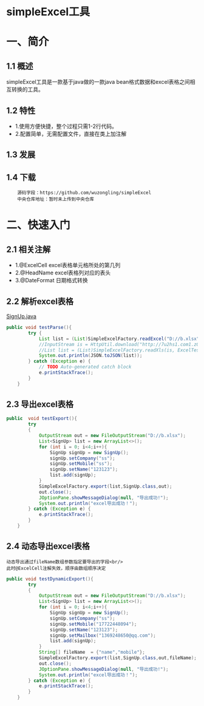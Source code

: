 simpleExcel工具
========
# 一、简介

## 1.1 概述
simpleExcel工具是一款基于java做的一款java bean格式数据和excel表格之间相互转换的工具。

## 1.2 特性
* 1.使用方便快捷，整个过程只需1-2行代码。
* 2.配置简单，无需配置文件，直接在类上加注解

## 1.3 发展

## 1.4 下载
        源码字段：https://github.com/wuzongling/simpleExcel
        中央仓库地址：暂时未上传到中央仓库

# 二、快速入门

## 2.1 相关注解
* 1.@ExcelCell  excel表格单元格所处的第几列
* 2.@HeadName   excel表格列对应的表头
* 3.@DateFormat 日期格式转换

## 2.2 解析excel表格
[SignUp.java](https://github.com/wuzongling/simpleExcel/blob/master/src/test/java/indi/wzl/test/bean/SignUp.java)
``` java
public void testParse(){
		try {
			List list = (List)SimpleExcelFactory.readExcel("D://b.xlsx", SignUp.class);
			//InputStream is = HttpUtil.download("http://7u2hs1.com1.z0.glb.clouddn.com/4bd0007cbe7c5290541042bf0e60aa35-excelTest.xlsx");
			//List list = (List)SimpleExcelFactory.readXls(is, ExcelTest.class);
			System.out.println(JSON.toJSON(list));
		} catch (Exception e) {
			// TODO Auto-generated catch block
			e.printStackTrace();
		}
	}
```
## 2.3 导出excel表格
``` java
public  void testExport(){
		try
		{
			OutputStream out = new FileOutputStream("D://b.xlsx");
			List<SignUp> list = new ArrayList<>();
			for (int i = 0; i<4;i++){
				SignUp signUp = new SignUp();
				signUp.setCompany("ss");
				signUp.setMobile("ss");
				signUp.setName("123123");
				list.add(signUp);
			}
			SimpleExcelFactory.export(list,SignUp.class,out);
			out.close();
			JOptionPane.showMessageDialog(null, "导出成功!");
			System.out.println("excel导出成功！");
		} catch (Exception e) {
			e.printStackTrace();
		}
	}
```

## 2.4 动态导出excel表格
    动态导出通过fileName数组参数指定要导出的字段<br/>
    此时@ExcelCell注解失效，顺序由数组顺序决定
``` java
public void testDynamicExport(){
		try
		{
			OutputStream out = new FileOutputStream("D://b.xlsx");
			List<SignUp> list = new ArrayList<>();
			for (int i = 0; i<4;i++){
				SignUp signUp = new SignUp();
				signUp.setCompany("ss");
				signUp.setMobile("17722448094");
				signUp.setName("123123");
				signUp.setMailbox("1369248650@qq.com");
				list.add(signUp);
			}
			String[] fileName  = {"name","mobile"};
			SimpleExcelFactory.export(list,SignUp.class,out,fileName);
			out.close();
			JOptionPane.showMessageDialog(null, "导出成功!");
			System.out.println("excel导出成功！");
		} catch (Exception e) {
			e.printStackTrace();
		}
	}
```
